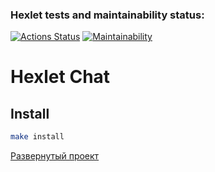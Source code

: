 ### Hexlet tests and maintainability status:

[![Actions Status](https://github.com/Igorg599/frontend-project-12/workflows/hexlet-check/badge.svg)](https://github.com/Igorg599/frontend-project-12/actions)
[![Maintainability](https://api.codeclimate.com/v1/badges/110a7bb86b139597f741/maintainability)](https://codeclimate.com/github/Igorg599/frontend-project-12/maintainability)

# Hexlet Chat

## Install

```sh
make install
```

<a href='https://frontend-project-12-production-49d7.up.railway.app/'>Развернутый проект</a>
